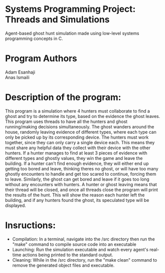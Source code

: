 # Systems Programming Project: Threads and Simulations

Agent-based ghost hunt simulation made using low-level systems programming concepts in C.

# Program Authors  

Adam Esanhaji  
Anas Ismaili

# Description of the program:

This program is a simulation where 4 hunters must collaborate to find a ghost and try to determine its type, based on the evidence the ghost leaves. This program uses threads to have all the hunters and ghost running/making decisions simultaneously. The ghost wanders around the house, randomly leaving evidence of different types, where each type can only be picked up by its corresponding device. The hunters must work together, since they can only carry a single device each. This means they must share any helpful data they collect with their device with the other hunters. If a hunter manages to find at least 3 pieces of evidence with different types and ghostly values, they win the game and leave the building. If a hunter can't find enough evidence, they will either end up getting too bored and leave, thinking theres no ghost, or will have too many ghostly encounters to handle and get too scared to continue, forcing them to leave. Similarly, the ghost can get bored and leave if it goes too long without any encounters with hunters. A hunter or ghost leaving means that their thread will be closed, and once all threads close the program will print the results of the hunt. This will show the reason each hunter left the building, and if any hunters found the ghost, its speculated type will be displayed.

# Insructions:  

- Compilation: In a terminal, navigate into the /src directory then run the "make" command to compile source code into an executable
- Launching: Run the simulation executable and watch every agent's real-time actions being printed to the standard output.
- Cleaning: While in the /src directory, run the "make clean" command to remove the generated object files and executable.
